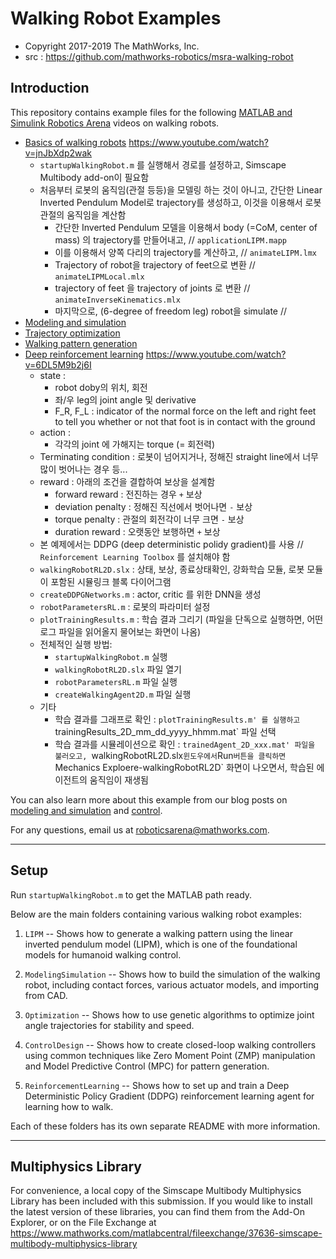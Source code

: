 # Walking Robot Examples
- Copyright 2017-2019 The MathWorks, Inc.
- src : https://github.com/mathworks-robotics/msra-walking-robot

## Introduction
This repository contains example files for the following [MATLAB and Simulink Robotics Arena](https://www.mathworks.com/academia/student-competitions/roboticsarena.html) videos on walking robots.

* [Basics of walking robots](https://www.mathworks.com/videos/model-based-control-of-humanoid-walking-1574399243682.html) https://www.youtube.com/watch?v=jnJbXdp2wak
  * `startupWalkingRobot.m` 를 실행해서 경로를 설정하고, Simscape Multibody add-on이 필요함
  * 처음부터 로봇의 움직임(관절 등등)을 모델링 하는 것이 아니고, 간단한 Linear Inverted Pendulum Model로 trajectory를 생성하고, 이것을 이용해서 로봇 관절의 움직임을 계산함
    * 간단한 Inverted Pendulum 모델을 이용해서 body (=CoM, center of mass) 의 trajectory를 만들어내고, // `applicationLIPM.mapp`
    * 이를 이용해서 양쪽 다리의 trajectory를 계산하고, // `animateLIPM.lmx`
    * Trajectory of robot을 trajectory of feet으로 변환 // `animateLIPMLocal.mlx`
    * trajectory of feet 을 trajectory of joints 로 변환 // `animateInverseKinematics.mlx`
    * 마지막으로, (6-degree of freedom leg) robot을 simulate // 
* [Modeling and simulation](https://www.mathworks.com/videos/modeling-and-simulation-of-walking-robots-1576560207573.html)
* [Trajectory optimization](https://www.mathworks.com/videos/matlab-and-simulink-robotics-arena-walking-robots-part-3-trajectory-optimization-1506440520726.html)
* [Walking pattern generation](https://www.mathworks.com/videos/matlab-and-simulink-robotics-arena-walking-robots-pattern-generation-1546434170253.html)
* [Deep reinforcement learning](https://kr.mathworks.com/videos/deep-reinforcement-learning-for-walking-robots--1551449152203.html) https://www.youtube.com/watch?v=6DL5M9b2j6I
  * state : 
    * robot doby의 위치, 회전
    * 좌/우 leg의 joint angle 및 derivative
    * F_R, F_L : indicator of the normal force on the left and right feet to tell you whether or not that foot is in contact with the ground
  * action :
    * 각각의 joint 에 가해지는 torque (= 회전력)
  * Terminating condition : 로봇이 넘어지거나, 정해진 straight line에서 너무 많이 벗어나는 경우 등...
  * reward : 아래의 조건을 결합하여 보상을 설계함
    * forward reward : 전진하는 경우 `+` 보상
    * deviation penalty : 정해진 직선에서 벗어나면 `-` 보상
    * torque penalty : 관절의 회전각이 너무 크면 `-` 보상
    * duration reward : 오랫동안 보행하면 `+` 보상
  * 본 예제에서는 DDPG (deep deterministic polidy gradient)를 사용 // `Reinforcement Learning Toolbox` 를 설치해야 함
  * `walkingRobotRL2D.slx` : 상태, 보상, 종료상태확인, 강화학습 모듈, 로봇 모듈이 포함된 시뮬링크 블록 다이어그램
  * `createDDPGNetworks.m` : actor, critic 를 위한 DNN을 생성
  * `robotParametersRL.m` : 로봇의 파라미터 설정
  * `plotTrainingResults.m` : 학습 결과 그리기 (파일을 단독으로 실행하면, 어떤 로그 파일을 읽어올지 물어보는 화면이 나옴)
  * 전체적인 실행 방법:
    * `startupWalkingRobot.m` 실행
    * `walkingRobotRL2D.slx` 파일 열기
    * `robotParametersRL.m` 파일 실행
    * `createWalkingAgent2D.m` 파일 실행
  * 기타
    * 학습 결과를 그래프로 확인 : `plotTrainingResults.m' 를 실행하고 `trainingResults_2D_mm_dd_yyyy_hhmm.mat` 파일 선택
    * 학습 결과를 시뮬레이션으로 확인 : `trainedAgent_2D_xxx.mat' 파일을 불러오고, `walkingRobotRL2D.slx` 윈도우에서 `Run` 버튼을 클릭하면 `Mechanics Exploere-walkingRobotRL2D` 화면이 나오면서, 학습된 에이전트의 움직임이 재생됨

You can also learn more about this example from our blog posts on 
[modeling and simulation](https://blogs.mathworks.com/racing-lounge/2017/10/11/walking-robot-modeling-and-simulation) 
and [control](https://blogs.mathworks.com/racing-lounge/2019/04/24/walking-robot-control/).

For any questions, email us at roboticsarena@mathworks.com.

---

## Setup
Run `startupWalkingRobot.m` to get the MATLAB path ready.

Below are the main folders containing various walking robot examples:

1.  `LIPM` -- Shows how to generate a walking pattern using the 
linear inverted pendulum model (LIPM), which is one of the foundational 
models for humanoid walking control.

2. `ModelingSimulation` -- Shows how to build the simulation of the walking 
robot, including contact forces, various actuator models, and importing from CAD.

3. `Optimization` -- Shows how to use genetic algorithms to optimize joint angle
trajectories for stability and speed.

4. `ControlDesign` -- Shows how to create closed-loop walking controllers 
using common techniques like Zero Moment Point (ZMP) manipulation and 
Model Predictive Control (MPC) for pattern generation.

5. `ReinforcementLearning` -- Shows how to set up and train a Deep Deterministic 
Policy Gradient (DDPG) reinforcement learning agent for learning how to walk.

Each of these folders has its own separate README with more information.

---

## Multiphysics Library
For convenience, a local copy of the Simscape Multibody Multiphysics Library 
has been included with this submission. If you would like to install the 
latest version of these libraries, you can find them from the Add-On Explorer, 
or on the File Exchange at https://www.mathworks.com/matlabcentral/fileexchange/37636-simscape-multibody-multiphysics-library
